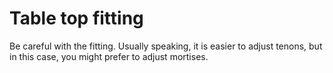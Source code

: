# Table top fitting #
Be careful with the fitting.
Usually speaking, it is easier to adjust tenons,
but in this case, you might prefer to adjust mortises.